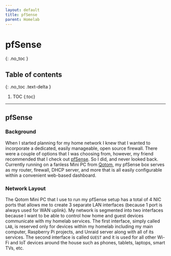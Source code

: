 ```yaml
---
layout: default
title: pfSense
parent: Homelab
---
```


# pfSense
{: .no_toc }

## Table of contents
{: .no_toc .text-delta }

1. TOC
{:toc}

---

## pfSense

### Background
When I started planning for my home network I knew that I wanted to incorporate a dedicated, easily manageable, open source firewall. There were a couple of options that I was choosing from, however, my friend recommended that I check out [pfSense](https://www.pfsense.org/). So I did, and never looked back. Currently running on a fanless Mini PC from [Qotom](https://www.qotom.net/), my pfSense box serves as my router, firewall, DHCP server, and more that is all easily configurable within a convenient web-based dashboard.

### Network Layout
The Qotom Mini PC that I use to run my pfSense setup has a total of 4 NIC ports that allows me to create 3 separate LAN interfaces (because 1 port is always used for WAN uplink). My network is segmented into two interfaces because I want to be able to control how home and guest devices communicate with my homelab services. The first interface, simply called `LAB`, is reserved only for devices within my homelab including my main computer, Raspberry Pi projects, and Unraid server along with all of its services. The second interface is called `GUEST` and it is used for all other Wi-Fi and IoT devices around the house such as phones, tablets, laptops, smart TVs, etc.
